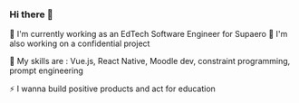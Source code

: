 ### Hi there 👋

🔭 I'm currently working as an EdTech Software Engineer for Supaero
🥷 I'm also working on a confidential project

🌱 My skills are : Vue.js, React Native, Moodle dev, constraint programming, prompt engineering

⚡ I wanna build positive products and act for education

